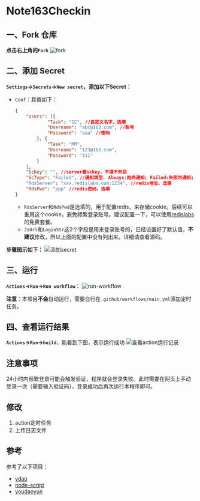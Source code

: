 # Note163Checkin

## 一、Fork 仓库

**点击右上角的`Fork`**
![fork](https://img.guoqianfan.com/note/2020/08/fork.png)

## 二、添加 Secret

**`Settings`->`Secrets`->`New secret`，添加以下Secret：**
- `Conf`：其值如下：
    ```json
    {
    	"Users": [{
    			"Task": "CC", //自定义名字，选填
    			"Username": "abc@163.com", //账号
    			"Password": "aaa" //密码
    		}, {
    			"Task": "MM",
    			"Username": "123@163.com",
    			"Password": "111"
    		}
    	],
    	"ScKey": "", //server酱sckey，不填不开启
    	"ScType": "Failed", //通知类型. Always:始终通知; Failed:失败时通知; 不填/其他:不通知;
    	"RdsServer": "xxx.redislabs.com:1234", //redis地址，选填
    	"RdsPwd": "ppp" //redis密码，选填
    }
    ```
    - `RdsServer`和`RdsPwd`是选填的，用于配置redis，来存储cookie。后续可以重用这个cookie，避免频繁登录账号。建议配置一下，可以使用[redislabs](https://app.redislabs.com/)的免费套餐。
    - `JsUrl`和`LoginStr`这2个字段是用来登录账号的，已经设置好了默认值，**不建议**修改，所以上面的配置中没有列出来。详细请查看源码。

**步骤图示如下：**
![添加secret](https://img.guoqianfan.com/note/2020/08/添加secret.png)

## 三、运行

**`Actions`->`Run`->`Run workflow`**：
![run-workflow](https://img.guoqianfan.com/note/2020/08/run-workflow.png)

**注意**：本项目**不会**自动运行，需要自行在`.github/workflows/main.yml`添加定时任务。

## 四、查看运行结果

**`Actions`->`Run`->`build`**，能看到下图，表示运行成功
![查看action运行记录](https://img.guoqianfan.com/note/2020/08/查看action运行记录.png)

## 注意事项

24小时内频繁登录可能会触发验证，程序就会登录失败。此时需要在网页上手动登录一次（需要输入验证码），登录成功后再次运行本程序即可。

## 修改
1. action定时任务
2. 上传日志文件

## 参考

参考了以下项目：
- [ydao](https://github.com/yygtboy/ydao/)
- [node-script](https://github.com/SunSeekerX/node-script)
- [youdaoyun](https://github.com/hezhizheng/youdaoyun)
